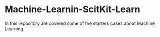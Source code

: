 # Machine-Learnin-ScitKit-Learn
In this repository are covered some of the starters cases about Machine Learning.
